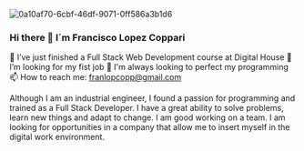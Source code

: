 ![0a10af70-6cbf-46df-9071-0ff586a3b1d6](https://user-images.githubusercontent.com/105327452/200412325-d26e7cc5-5766-42db-b5aa-b1cf4e226e18.gif)


### Hi there 👋 I´m Francisco Lopez Coppari

🔭 I’ve just finished a Full Stack Web Development course at Digital House
👯 I’m looking for my fist job
🌱 I'm always looking to perfect my programming
📫 How to reach me: franlopcopp@gmail.com


Although I am an industrial engineer, I found a passion for programming and trained as a Full Stack Developer.
I have a great ability to solve problems, learn new things and adapt to change. I am good working on a team.
I am looking for opportunities in a company that allow me to insert myself in the digital work environment.
<!--
**franlopezcop/franlopezcop** is a ✨ _special_ ✨ repository because its `README.md` (this file) appears on your GitHub profile.

Here are some ideas to get you started:

- 🔭 I’m currently working on ...
- 🌱 I’m currently learning ...
- 👯 I’m looking to collaborate on ...
- 🤔 I’m looking for help with ...
- 💬 Ask me about ...
- 📫 How to reach me: ...
- 😄 Pronouns: ...
- ⚡ Fun fact: ...
-->
